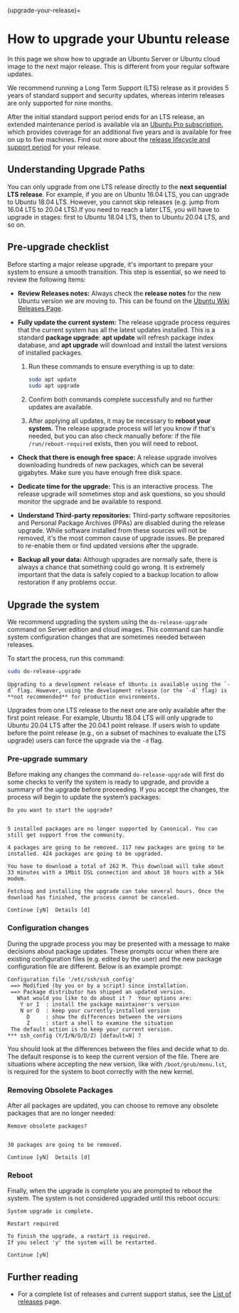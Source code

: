 (upgrade-your-release)=
# How to upgrade your Ubuntu release

In this page we show how to upgrade an Ubuntu Server or Ubuntu cloud image to the next major release. This is different from your regular software updates.

We recommend running a Long Term Support (LTS) release as it provides 5 years of standard support and security updates, whereas interim releases are only supported for nine months.

After the initial standard support period ends for an LTS release, an extended maintenance period is available via an [Ubuntu Pro subscription](http://ubuntu.com/pro), which provides coverage for an additional five years and is available for free on up to five machines. Find out more about the [release lifecycle and support period](https://ubuntu.com/about/release-cycle) for your release.

## Understanding Upgrade Paths
You can only upgrade from one LTS release directly to the **next sequential LTS release**. For example, if you are on Ubuntu 16.04 LTS, you can upgrade to Ubuntu 18.04 LTS.
However, you cannot skip releases (e.g. jump from 16.04 LTS to 20.04 LTS).If you need to reach a later LTS, you will have to upgrade in stages: first to Ubuntu 18.04 LTS, then to Ubuntu 20.04 LTS, and so on.


## Pre-upgrade checklist

Before starting a major release upgrade, it's important to prepare your system to ensure a smooth transition. This step is essential, so we need to review the following items:

* **Review Releases notes:** Always check the **release notes** for the new Ubuntu version we are moving to. This can be found on the [Ubuntu Wiki Releases Page](https://wiki.ubuntu.com/Releases).

* **Fully update the current system:** The release upgrade process requires that the current system has all the latest updates installed. This is a standard **package upgrade**: **apt update** will refresh package index database, and **apt upgrade** will download and install the latest versions of installed packages.

  1. Run these commands to ensure everything is up to date:

      ```bash
      sudo apt update
      sudo apt upgrade
      ```
  2. Confirm both commands complete successfully and no further updates are available.

  3. After applying all updates, it may be necessary to **reboot your system.** The release upgrade process will let you know if that's needed, but you can also check manually before: if the file `/run/reboot-required` exists, then you will need to reboot.

* **Check that there is enough free space:** A release upgrade involves downloading hundreds of new packages, which can be several gigabytes. Make sure you have enough free disk space.

* **Dedicate time for the upgrade:** This is an interactive process. The release upgrade will sometimes stop and ask questions, so you should monitor the upgrade and be available to respond.

* **Understand Third-party repositories:**  Third-party software repositories and Personal Package Archives (PPAs) are disabled during the release upgrade. While software installed from these sources will not be removed, it's the most common cause of upgrade issues. Be prepared to re-enable them or find updated versions after the upgrade.

* **Backup all your data:**  Although upgrades are normally safe, there is always a chance that something could go wrong. It is extremely important that the data is safely copied to a backup location to allow restoration if any problems occur.

## Upgrade the system

We recommend upgrading the system using the `do-release-upgrade` command on Server edition and cloud images. This command can handle system configuration changes that are sometimes needed between releases.

To start the process, run this command:

```bash
sudo do-release-upgrade
```

```{note}
Upgrading to a development release of Ubuntu is available using the `-d` flag. However, using the development release (or the `-d` flag) is **not recommended** for production environments. 
```

Upgrades from one LTS release to the next one are only available after the first point release. For example, Ubuntu 18.04 LTS will only upgrade to Ubuntu 20.04 LTS after the 20.04.1 point release. If users wish to update before the point release (e.g., on a subset of machines to evaluate the LTS upgrade) users can force the upgrade via the `-d` flag.

### Pre-upgrade summary

Before making any changes the command `do-release-upgrade` will first do some checks to verify the system is ready to upgrade, and provide a summary of the upgrade before proceeding. If you accept the changes, the process will begin to update the system’s packages:

```text
Do you want to start the upgrade?  


5 installed packages are no longer supported by Canonical. You can  
still get support from the community.  

4 packages are going to be removed. 117 new packages are going to be  
installed. 424 packages are going to be upgraded.  

You have to download a total of 262 M. This download will take about  
33 minutes with a 1Mbit DSL connection and about 10 hours with a 56k  
modem.  

Fetching and installing the upgrade can take several hours. Once the  
download has finished, the process cannot be canceled.  

Continue [yN]  Details [d]
```

### Configuration changes

During the upgrade process you may be presented with a message to make decisions about package updates. These prompts occur when there are existing configuration files (e.g. edited by the user) and the new package configuration file are different. Below is an example prompt:

```text
Configuration file '/etc/ssh/ssh_config'
 ==> Modified (by you or by a script) since installation.
 ==> Package distributor has shipped an updated version.
   What would you like to do about it ?  Your options are:
    Y or I  : install the package maintainer's version
    N or O  : keep your currently-installed version
      D     : show the differences between the versions
      Z     : start a shell to examine the situation
 The default action is to keep your current version.
*** ssh_config (Y/I/N/O/D/Z) [default=N] ?
```

You should look at the differences between the files and decide what to do. The default response is to keep the current version of the file. There are situations where accepting the new version, like with `/boot/grub/menu.lst`, is required for the system to boot correctly with the new kernel.

### Removing Obsolete Packages

After all packages are updated, you can choose to remove any obsolete packages that are no longer needed:

```text
Remove obsolete packages?  


30 packages are going to be removed.  

Continue [yN]  Details [d]
```

### Reboot

Finally, when the upgrade is complete you are prompted to reboot the system. The system is not considered upgraded until this reboot occurs:

```text
System upgrade is complete.

Restart required  

To finish the upgrade, a restart is required.  
If you select 'y' the system will be restarted.  

Continue [yN]
```

## Further reading

- For a complete list of releases and current support status, see the [List of releases](https://documentation.ubuntu.com/project/release-team/list-of-releases/) page.

